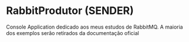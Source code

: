 # RabbitProdutor (SENDER)

Console Application dedicado aos meus estudos de RabbitMQ. A maioria dos exemplos serão retirados da documentação oficial
